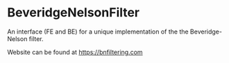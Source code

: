 # BeveridgeNelsonFilter
An interface (FE and BE) for a unique implementation of the the Beveridge-Nelson filter.

Website can be found at https://bnfiltering.com
